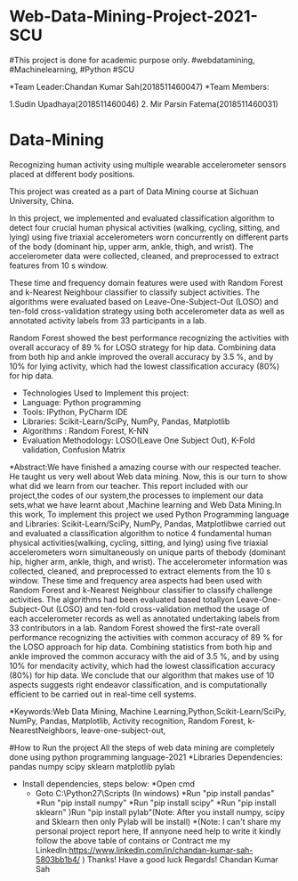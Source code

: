 # Web-Data-Mining-Project-2021-SCU
#This project is done for academic purpose only.
#webdatamining, #Machinelearning, #Python #SCU

*Team Leader:Chandan Kumar Sah(2018511460047)
*Team Members:

1.Sudin Upadhaya(2018511460046)
2. Mir Parsin Fatema(2018511460031)
# Data-Mining

Recognizing human activity using multiple wearable accelerometer sensors placed at different body positions.

This project was created as a part of Data Mining course at Sichuan University, China.

In this project, we implemented and evaluated classification algorithm to detect four crucial human physical activities (walking, cycling, sitting, and lying) using five triaxial accelerometers worn concurrently on different parts of the body (dominant hip, upper arm, ankle, thigh, and wrist). The accelerometer data were collected, cleaned, and preprocessed to extract features from 10 s window.

 These time and frequency domain features were used with Random Forest and k-Nearest Neighbour classifier to classify subject activities. The algorithms were evaluated based on Leave-One-Subject-Out (LOSO) and ten-fold cross-validation strategy using both accelerometer data as well as annotated activity labels from 33 participants in a lab. 
 
Random Forest showed the best performance recognizing the activities with overall accuracy of 89 % for LOSO strategy for hip data. Combining data from both hip and ankle improved the overall accuracy by 3.5 %, and by 10% for lying activity, which had the lowest classification accuracy (80%) for hip data.

* Technologies Used to Implement this project:
* Language: Python programming
* Tools: IPython, PyCharm IDE
* Libraries: Scikit-Learn/SciPy, NumPy, Pandas, Matplotlib
* Algorithms : Random Forest, K-NN
* Evaluation Methodology: LOSO(Leave One Subject Out), K-Fold validation, Confusion Matrix


*Abstract:We have finished a amazing course with our respected teacher. He taught us very well about Web data mining. Now, this is our turn to show what did we learn from our teacher. This report included with our project,the codes of our system,the processes to implement our data sets,what we have learnt about ,Machine learning and Web Data Mining.In this work, To implement this project we used Python Programming language and Libraries: Scikit-Learn/SciPy, NumPy, Pandas, Matplotlibwe carried out and evaluated a classification algorithm to notice 4 fundamental human physical activities(walking, cycling, sitting, and lying) using five triaxial accelerometers worn simultaneously on unique parts of thebody (dominant hip, higher arm, ankle, thigh, and wrist). The accelerometer information was collected, cleaned, and preprocessed to extract elements from the 10 s window. These time and frequency area aspects had been used with Random Forest and k-Nearest Neighbour classifier to classify challenge activities. The algorithms had been evaluated based totallyon Leave-One-Subject-Out (LOSO) and ten-fold cross-validation method the usage of each accelerometer records as well as annotated undertaking labels from 33 contributors in a lab. Random Forest showed the first-rate overall performance recognizing the activities with common accuracy of 89 % for the LOSO approach for hip data. Combining statistics from both hip and ankle improved the common accuracy with the aid of 3.5 %, and by using 10% for mendacity activity, which had the lowest classification accuracy (80%) for hip data. We conclude that our algorithm that makes use of 10 aspects suggests right endeavor classification, and is computationally efficient to be carried out in real-time cell systems. 

*Keywords:Web Data Mining, Machine Learning,Python,Scikit-Learn/SciPy, NumPy, Pandas, Matplotlib, Activity recognition, Random Forest, k-NearestNeighbors, leave-one-subject-out, 



#How to Run the project
All the steps of web data mining are completely done using python programming language-2021
*Libraries Dependencies:
                pandas
		numpy
		scipy
		sklearn
		matplotlib
		pylab
		
		
- Install dependencies, steps below:
		*Open cmd
   * Goto C:\Python27\Scripts (In windows)
		*Run "pip install pandas"
		*Run "pip install numpy"
		*Run "pip install scipy"
		*Run "pip install sklearn"
		)Run "pip install pylab"(Note: After you install numpy, scipy and Sklearn then only Pylab will be install)
*(Note: I can't share my personal project report here, If annyone need help to write it kindly follow the above table of contains or Contract me my LinkedIn:https://www.linkedin.com/in/chandan-kumar-sah-5803bb1b4/ )
Thanks! Have a good luck
Regards!
Chandan Kumar Sah
